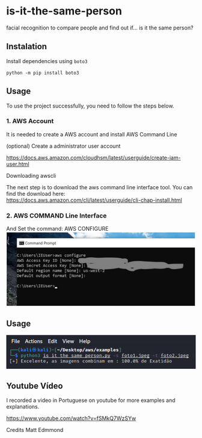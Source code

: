 # is-it-the-same-person
facial recognition to compare people and find out if... is it the same person?

## Instalation

Install dependencies using `boto3`

```shell
python -m pip install boto3
```
## Usage

To use the project successfully, you need to follow the steps below.

### 1. AWS Account

It is needed to create a AWS account and install AWS Command Line

(optional) Create a administrator user account

https://docs.aws.amazon.com/cloudhsm/latest/userguide/create-iam-user.html

Downloading awscli

The next step is to download the aws command line interface tool. You can find the download here: https://docs.aws.amazon.com/cli/latest/userguide/cli-chap-install.html

### 2. AWS COMMAND Line Interface

And Set the command: AWS CONFIGURE
![Dataset Labeling](https://github.com/leandroflorida/is-it-the-same-person/blob/main/aws4-1536x610.jpg)



## Usage
![Dataset Labeling](https://github.com/leandroflorida/is-it-the-same-person/blob/main/tela_inicial.png)


## Youtube Vídeo
I recorded a video in Portuguese on youtube for more examples and explanations.

https://www.youtube.com/watch?v=fSMkQ7WzSYw


Credits
Matt Edmmond
